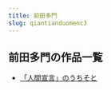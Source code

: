 ```yaml
---
title: 前田多門
slug: qiantianduomenc3
---
```


## 前田多門の作品一覧

- [「人間宣言」のうちそと](renjianxuanyannouchisoto7f)
